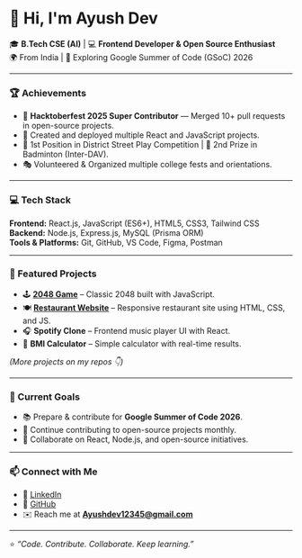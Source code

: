 # 👋 Hi, I'm Ayush Dev  

🎓 **B.Tech CSE (AI)** | 💻 **Frontend Developer & Open Source Enthusiast**  
🌍 From India | 🌱 Exploring Google Summer of Code (GSoC) 2026  

---

### 🏆 Achievements
- 🧩 **Hacktoberfest 2025 Super Contributor** — Merged 10+ pull requests in open-source projects.  
- 🚀 Created and deployed multiple React and JavaScript projects.  
- 🥇 1st Position in District Street Play Competition | 🏸 2nd Prize in Badminton (Inter-DAV).  
- 🎭 Volunteered & Organized multiple college fests and orientations.  

---

### 💻 Tech Stack
**Frontend:** React.js, JavaScript (ES6+), HTML5, CSS3, Tailwind CSS  
**Backend:** Node.js, Express.js, MySQL (Prisma ORM)  
**Tools & Platforms:** Git, GitHub, VS Code, Figma, Postman  

---

### 🌟 Featured Projects
- 🕹️ **[2048 Game](https://github.com/Aayushdev18/2048)** – Classic 2048 built with JavaScript.  
- 🍽️ **[Restaurant Website](https://github.com/Aayushdev18/Restaurant-)** – Responsive restaurant site using HTML, CSS, and JS.  
- 🎧 **Spotify Clone** – Frontend music player UI with React.  
- 🧮 **BMI Calculator** – Simple calculator with real-time results.

*(More projects on my repos 👇)*  

---

### 🧩 Current Goals
- 📚 Prepare & contribute for **Google Summer of Code 2026**.  
- 🔧 Continue contributing to open-source projects monthly.  
- 💬 Collaborate on React, Node.js, and open-source initiatives.

---

### 📫 Connect with Me
- 💼 [LinkedIn](https://www.linkedin.com/in/ayush-dev-a255a5289/)  
- 🐙 [GitHub](https://github.com/Aayushdev18)  
- ✉️ Reach me at **Ayushdev12345@gmail.com**

---

⭐️ *“Code. Contribute. Collaborate. Keep learning.”*
